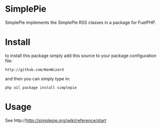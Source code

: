 # SimplePie

SimplePie implements the SimplePie RSS classes in a package for FuelPHP.

# Install

to install this package simply add this source to your package configuration file:

	http://github.com/WanWizard

and then you can simply type in:

	php oil package install simplepie

# Usage

See http://http://simplepie.org/wiki/reference/start
